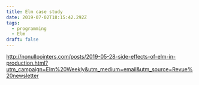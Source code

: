 ```yaml
---
title: Elm case study
date: 2019-07-02T18:15:42.292Z
tags:
  - programming
  - Elm
draft: false
---
```

http://nonullpointers.com/posts/2019-05-28-side-effects-of-elm-in-production.html?utm_campaign=Elm%20Weekly&utm_medium=email&utm_source=Revue%20newsletter

